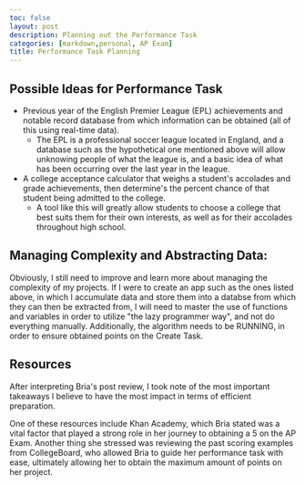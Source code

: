 ```yaml
---
toc: false
layout: post
description: Planning out the Performance Task
categories: [markdown,personal, AP Exam]
title: Performance Task Planning
---
```

## Possible Ideas for Performance Task
- Previous year of the English Premier League (EPL) achievements and notable record database from which information can be obtained (all of this using real-time data).
    - The EPL is a professional soccer league located in England, and a database such as the hypothetical one mentioned above will allow unknowing people of what the league is, and a basic idea of what has been occurring over the last year in the league.
- A college acceptance calculator that weighs a student's accolades and grade achievements, then determine's the percent chance of that student being admitted to the college. 
    - A tool like this will greatly allow students to choose a college that best suits them for their own interests, as well as for their accolades throughout high school. 

## Managing Complexity and Abstracting Data:
 
Obviously, I still need to improve and learn more about managing the complexity of my projects. If I were to create an app such as the ones listed above, in which I accumulate data and store them into a databse from which they can then be extracted from, I will need to master the use of functions and variables in order to utilize "the lazy programmer way", and not do everything manually. Additionally, the algorithm needs to be RUNNING, in order to ensure obtained points on the Create Task. 

## Resources

After interpreting Bria's post review, I took note of the most important takeaways I believe to have the most impact in terms of efficient preparation. 

One of these resources include Khan Academy, which Bria stated was a vital factor that played a strong role in her journey to obtaining a 5 on the AP Exam. Another thing she stressed was reviewing the past scoring examples from CollegeBoard, who allowed Bria to guide her performance task with ease, ultimately allowing her to obtain the maximum amount of points on her project. 